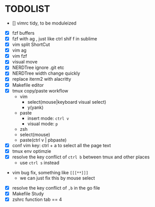 TODOLIST
========

- [] vimrc tidy, to be moduleized

- [x] fzf buffers
- [x] fzf with ag , just like ctrl shif f in sublime
- [x] vim split ShortCut
- [x] vim ag
- [x] vim fzf
- [x] visual move
- [x] NERDTree ignore .git etc
- [x] NERDTree width change quickly
- [x] replace iterm2 with alacritty
- [x] Makefile editor
- [x] tmux copy/paste workflow
  - vim
    - select(mouse|keyboard visual select)
    - y(yank)
  - paste
    - insert mode: `ctrl v`
    - visual mode: `p`
  - zsh
  - select(mouse)
  - paste(ctrl v | pbpaste)
- [x] conf vim key: ctrl + a  to select all the page text
- [x] tmux env optimzie
- [x] resolve the key conflict of `ctrl b` between tmux and other places
  - use `ctrl s` instead
- vim bug fix, something like `[[[**]]]`
  - we can just fix this by mouse select
- [x] resolve the key conflict of `,b` in the go file
- [x] Makefile Study
- [x] zshrc function tab == 4
